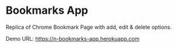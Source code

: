# Bookmarks App

Replica of Chrome Bookmark Page with add, edit & delete options.

Demo URL: https://n-bookmarks-app.herokuapp.com
